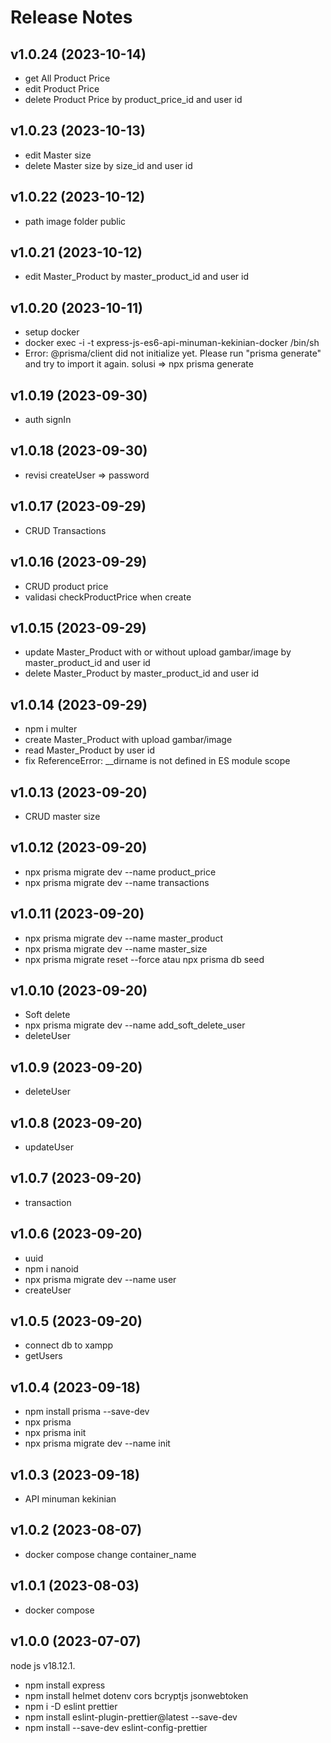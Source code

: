 # Release Notes


## v1.0.24 (2023-10-14)

- get All Product Price
- edit Product Price
- delete  Product Price by product_price_id and user id

## v1.0.23 (2023-10-13)

- edit Master size
- delete  Master size by size_id and user id

## v1.0.22 (2023-10-12)

- path image folder public

## v1.0.21 (2023-10-12)

- edit Master_Product by master_product_id and user id

## v1.0.20 (2023-10-11)

- setup docker
- docker exec -i -t express-js-es6-api-minuman-kekinian-docker /bin/sh
- Error: @prisma/client did not initialize yet. Please run "prisma generate" and try to import it again. solusi => npx prisma generate

## v1.0.19 (2023-09-30)

- auth signIn

## v1.0.18 (2023-09-30)

- revisi createUser => password

## v1.0.17 (2023-09-29)

- CRUD Transactions

## v1.0.16 (2023-09-29)

- CRUD product price
- validasi checkProductPrice when  create

## v1.0.15 (2023-09-29)

- update Master_Product with or without upload gambar/image by master_product_id and user id
- delete Master_Product by master_product_id and user id

## v1.0.14 (2023-09-29)

- npm i multer
- create Master_Product with upload gambar/image
- read Master_Product by user id
- fix ReferenceError: __dirname is not defined in ES module scope

## v1.0.13 (2023-09-20)

- CRUD master size

## v1.0.12 (2023-09-20)

- npx prisma migrate dev --name product_price
- npx prisma migrate dev --name transactions

## v1.0.11 (2023-09-20)

- npx prisma migrate dev --name master_product
- npx prisma migrate dev --name master_size
- npx prisma migrate reset --force atau npx prisma db seed

## v1.0.10 (2023-09-20)

- Soft delete
- npx prisma migrate dev --name add_soft_delete_user
- deleteUser

## v1.0.9 (2023-09-20)

- deleteUser

## v1.0.8 (2023-09-20)

- updateUser

## v1.0.7 (2023-09-20)

- transaction

## v1.0.6 (2023-09-20)

- uuid
- npm i nanoid
- npx prisma migrate dev --name user
- createUser

## v1.0.5 (2023-09-20)

- connect db to xampp
- getUsers


## v1.0.4 (2023-09-18)

- npm install prisma --save-dev
- npx prisma
- npx prisma init
- npx prisma migrate dev --name init

## v1.0.3 (2023-09-18)

- API minuman kekinian

## v1.0.2 (2023-08-07)

- docker compose change container_name

## v1.0.1 (2023-08-03)

- docker compose

## v1.0.0 (2023-07-07)

node js v18.12.1.

- npm install express
- npm install helmet dotenv cors bcryptjs jsonwebtoken
- npm i -D eslint prettier
- npm install eslint-plugin-prettier@latest --save-dev
- npm install --save-dev eslint-config-prettier
